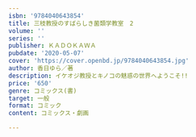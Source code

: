 ```yaml
---
isbn: '9784040643854'
title: 三枝教授のすばらしき菌類学教室　2
volume: ''
series: ''
publisher: ＫＡＤＯＫＡＷＡ
pubdate: '2020-05-07'
cover: 'https://cover.openbd.jp/9784040643854.jpg'
author: 香日ゆら／著
description: イケオジ教授とキノコの魅惑の世界へようこそ!!
price: '650'
genre: コミックス(書)
target: 一般
format: コミック
content: コミックス・劇画

---
```


